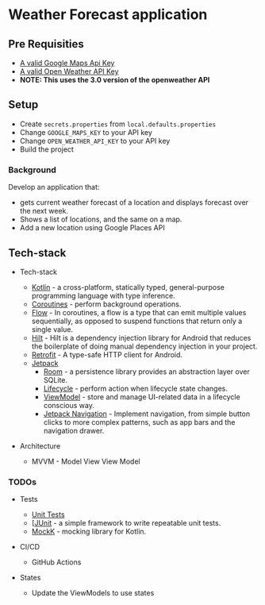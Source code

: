 # Weather Forecast application


## Pre Requisities

- [A valid Google Maps Api Key](https://developers.google.com/maps/documentation/android-sdk/get-api-key)
- [A valid Open Weather API Key](https://openweathermap.org/appid)
- **NOTE: This uses the 3.0 version of the openweather API**

## Setup
- Create `secrets.properties` from `local.defaults.properties`
- Change `GOOGLE_MAPS_KEY` to your API key
- Change `OPEN_WEATHER_API_KEY` to your API key
- Build the project


### Background

Develop an application that:

* gets current weather forecast of a location and displays forecast over the next week.
* Shows a list of locations, and the same on a map.
* Add a new location using Google Places API


## Tech-stack

* Tech-stack
    * [Kotlin](https://kotlinlang.org/) - a cross-platform, statically typed, general-purpose programming language with type inference.
    * [Coroutines](https://kotlinlang.org/docs/reference/coroutines-overview.html) - perform background operations.
    * [Flow](https://kotlinlang.org/docs/reference/coroutines/flow.html) - In coroutines, a flow is a type that can emit multiple values sequentially, as opposed to suspend functions that return only a single value.
    * [Hilt](https://developer.android.com/training/dependency-injection/hilt-android) - Hilt is a dependency injection library for Android that reduces the boilerplate of doing manual dependency injection in your project.
    * [Retrofit](https://square.github.io/retrofit/) - A type-safe HTTP client for Android.
    * [Jetpack](https://developer.android.com/jetpack)
        * [Room](https://developer.android.com/topic/libraries/architecture/room) - a persistence library provides an abstraction layer over SQLite.
        * [Lifecycle](https://developer.android.com/topic/libraries/architecture/lifecycle) - perform action when lifecycle state changes.
        * [ViewModel](https://developer.android.com/topic/libraries/architecture/viewmodel) - store and manage UI-related data in a lifecycle conscious way.
        * [Jetpack Navigation](https://developer.android.com/guide/navigation/navigation-getting-started) -  Implement navigation, from simple button clicks to more complex patterns, such as app bars and the navigation drawer.

* Architecture
    * MVVM - Model View View Model
### TODOs   
* Tests
    * [Unit Tests](https://en.wikipedia.org/wiki/Unit_testing)
    * [[JUnit](https://junit.org/junit4/) - a simple framework to write repeatable unit tests.
    * [MockK](https://github.com/mockk) - mocking library for Kotlin.

* CI/CD
    * GitHub Actions

* States
    * Update the ViewModels to use states
      

